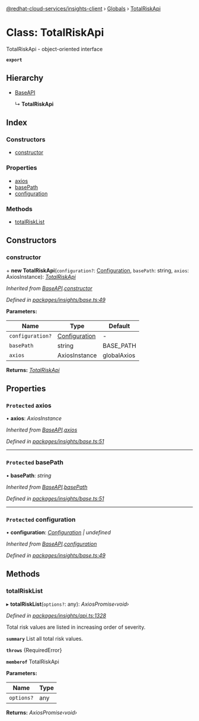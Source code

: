[@redhat-cloud-services/insights-client](../README.md) › [Globals](../globals.md) › [TotalRiskApi](totalriskapi.md)

# Class: TotalRiskApi

TotalRiskApi - object-oriented interface

**`export`** 

## Hierarchy

* [BaseAPI](baseapi.md)

  ↳ **TotalRiskApi**

## Index

### Constructors

* [constructor](totalriskapi.md#constructor)

### Properties

* [axios](totalriskapi.md#protected-axios)
* [basePath](totalriskapi.md#protected-basepath)
* [configuration](totalriskapi.md#protected-configuration)

### Methods

* [totalRiskList](totalriskapi.md#totalrisklist)

## Constructors

###  constructor

\+ **new TotalRiskApi**(`configuration?`: [Configuration](configuration.md), `basePath`: string, `axios`: AxiosInstance): *[TotalRiskApi](totalriskapi.md)*

*Inherited from [BaseAPI](baseapi.md).[constructor](baseapi.md#constructor)*

*Defined in [packages/insights/base.ts:49](https://github.com/RedHatInsights/javascript-clients/blob/master/packages/insights/base.ts#L49)*

**Parameters:**

Name | Type | Default |
------ | ------ | ------ |
`configuration?` | [Configuration](configuration.md) | - |
`basePath` | string | BASE_PATH |
`axios` | AxiosInstance | globalAxios |

**Returns:** *[TotalRiskApi](totalriskapi.md)*

## Properties

### `Protected` axios

• **axios**: *AxiosInstance*

*Inherited from [BaseAPI](baseapi.md).[axios](baseapi.md#protected-axios)*

*Defined in [packages/insights/base.ts:51](https://github.com/RedHatInsights/javascript-clients/blob/master/packages/insights/base.ts#L51)*

___

### `Protected` basePath

• **basePath**: *string*

*Inherited from [BaseAPI](baseapi.md).[basePath](baseapi.md#protected-basepath)*

*Defined in [packages/insights/base.ts:51](https://github.com/RedHatInsights/javascript-clients/blob/master/packages/insights/base.ts#L51)*

___

### `Protected` configuration

• **configuration**: *[Configuration](configuration.md) | undefined*

*Inherited from [BaseAPI](baseapi.md).[configuration](baseapi.md#protected-configuration)*

*Defined in [packages/insights/base.ts:49](https://github.com/RedHatInsights/javascript-clients/blob/master/packages/insights/base.ts#L49)*

## Methods

###  totalRiskList

▸ **totalRiskList**(`options?`: any): *AxiosPromise‹void›*

*Defined in [packages/insights/api.ts:1328](https://github.com/RedHatInsights/javascript-clients/blob/master/packages/insights/api.ts#L1328)*

Total risk values are listed in increasing order of severity.

**`summary`** List all total risk values.

**`throws`** {RequiredError}

**`memberof`** TotalRiskApi

**Parameters:**

Name | Type |
------ | ------ |
`options?` | any |

**Returns:** *AxiosPromise‹void›*

